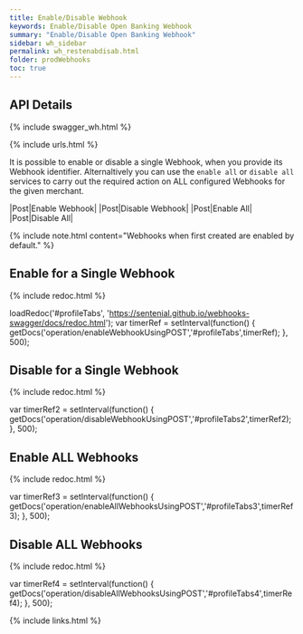 ```yaml
---
title: Enable/Disable Webhook
keywords: Enable/Disable Open Banking Webhook
summary: "Enable/Disable Open Banking Webhook"
sidebar: wh_sidebar
permalink: wh_restenabdisab.html
folder: prodWebhooks
toc: true
---
```


## API Details 

{% include swagger_wh.html %}

{% include urls.html %}

It is possible to enable or disable a single Webhook, when you provide its Webhook identifier. 
Alternaltively you can use the `enable all` or `disable all` services to carry out the required action on ALL configured Webhooks for the given merchant.

|<span class="label label-info">Post</span>|Enable Webhook|
|<span class="label label-info">Post</span>|Disable Webhook|
|<span class="label label-info">Post</span>|Enable All|
|<span class="label label-info">Post</span>|Disable All|




{% include note.html content="Webhooks when first created are  enabled by default." %}

## Enable for a Single Webhook

<ul id="profileTabs" class="nav nav-tabs">
</ul>
  
{% include redoc.html %}
   
loadRedoc('#profileTabs', 'https://sentenial.github.io/webhooks-swagger/docs/redoc.html');
var timerRef = setInterval(function() { getDocs('operation/enableWebhookUsingPOST','#profileTabs',timerRef); }, 500);
</script>
</div>
</div>

## Disable for a Single Webhook

<ul id="profileTabs2" class="nav nav-tabs">
</ul>
  
{% include redoc.html %}
   
var timerRef2 = setInterval(function() { getDocs('operation/disableWebhookUsingPOST','#profileTabs2',timerRef2); }, 500);
</script>
</div>
</div>

## Enable ALL Webhooks

<ul id="profileTabs3" class="nav nav-tabs">
</ul>
  
{% include redoc.html %}
   
var timerRef3 = setInterval(function() { getDocs('operation/enableAllWebhooksUsingPOST','#profileTabs3',timerRef3); }, 500);
</script>
</div>
</div>

## Disable ALL Webhooks

<ul id="profileTabs4" class="nav nav-tabs">
</ul>
  
{% include redoc.html %}
   
var timerRef4 = setInterval(function() { getDocs('operation/disableAllWebhooksUsingPOST','#profileTabs4',timerRef4); }, 500);
</script>
</div>
</div>

{% include links.html %}
